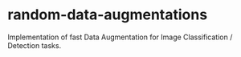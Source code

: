 # random-data-augmentations
Implementation of fast Data Augmentation for Image Classification / Detection tasks.
